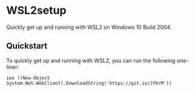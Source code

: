 # WSL2setup

Quickly get up and running with WSL2 on Windows 10 Build 2004.

## Quickstart

To quickly get up and running with WSL2, you can run the following one-liner:

```posh
iex ((New-Object System.Net.WebClient).DownloadString('https://git.io/JfKrM'))
```
